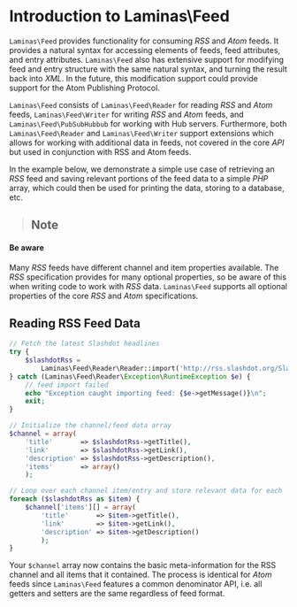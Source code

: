 # Introduction to Laminas\\Feed

`Laminas\Feed` provides functionality for consuming *RSS* and *Atom* feeds. It provides a natural
syntax for accessing elements of feeds, feed attributes, and entry attributes. `Laminas\Feed` also has
extensive support for modifying feed and entry structure with the same natural syntax, and turning
the result back into *XML*. In the future, this modification support could provide support for the
Atom Publishing Protocol.

`Laminas\Feed` consists of `Laminas\Feed\Reader` for reading *RSS* and *Atom* feeds, `Laminas\Feed\Writer`
for writing *RSS* and *Atom* feeds, and `Laminas\Feed\PubSubHubbub` for working with Hub servers.
Furthermore, both `Laminas\Feed\Reader` and `Laminas\Feed\Writer` support extensions which allows for
working with additional data in feeds, not covered in the core *API* but used in conjunction with
RSS and Atom feeds.

In the example below, we demonstrate a simple use case of retrieving an *RSS* feed and saving
relevant portions of the feed data to a simple *PHP* array, which could then be used for printing
the data, storing to a database, etc.

> ## Note
#### Be aware
Many *RSS* feeds have different channel and item properties available. The *RSS* specification
provides for many optional properties, so be aware of this when writing code to work with *RSS*
data. `Laminas\Feed` supports all optional properties of the core *RSS* and *Atom* specifications.

## Reading RSS Feed Data

```php
// Fetch the latest Slashdot headlines
try {
    $slashdotRss =
        Laminas\Feed\Reader\Reader::import('http://rss.slashdot.org/Slashdot/slashdot');
} catch (Laminas\Feed\Reader\Exception\RuntimeException $e) {
    // feed import failed
    echo "Exception caught importing feed: {$e->getMessage()}\n";
    exit;
}

// Initialize the channel/feed data array
$channel = array(
    'title'       => $slashdotRss->getTitle(),
    'link'        => $slashdotRss->getLink(),
    'description' => $slashdotRss->getDescription(),
    'items'       => array()
    );

// Loop over each channel item/entry and store relevant data for each
foreach ($slashdotRss as $item) {
    $channel['items'][] = array(
        'title'       => $item->getTitle(),
        'link'        => $item->getLink(),
        'description' => $item->getDescription()
        );
}
```

Your `$channel` array now contains the basic meta-information for the RSS channel and all items that
it contained. The process is identical for *Atom* feeds since `Laminas\Feed` features a common
denominator API, i.e. all getters and setters are the same regardless of feed format.
